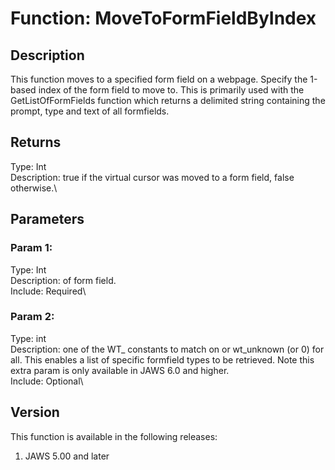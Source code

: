 # Function: MoveToFormFieldByIndex

## Description

This function moves to a specified form field on a webpage. Specify the
1-based index of the form field to move to. This is primarily used with
the GetListOfFormFields function which returns a delimited string
containing the prompt, type and text of all formfields.

## Returns

Type: Int\
Description: true if the virtual cursor was moved to a form field, false
otherwise.\

## Parameters

### Param 1:

Type: Int\
Description: of form field.\
Include: Required\

### Param 2:

Type: int\
Description: one of the WT\_ constants to match on or wt_unknown (or 0)
for all. This enables a list of specific formfield types to be
retrieved. Note this extra param is only available in JAWS 6.0 and
higher.\
Include: Optional\

## Version

This function is available in the following releases:

1.  JAWS 5.00 and later

